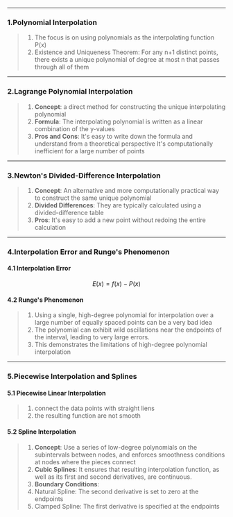***
### 1.Polynomial Interpolation

>1. The focus is on using polynomials as the interpolating function P(x)
>2. Existence and Uniqueness Theorem:
>	For any n+1 distinct points, there exists a unique polynomial of degree at most n that passes through all of them

***
### 2.Lagrange Polynomial Interpolation

>1. **Concept**: a direct method for constructing the unique interpolating polynomial
>2. **Formula**: The interpolating polynomial is written as a linear combination of the y-values
>3. **Pros and Cons**:
>	It's easy to write down the formula and understand from a theoretical perspective
>	It's computationally inefficient for a large number of points

***
### 3.Newton's Divided-Difference Interpolation

>1. **Concept**: An alternative and more computationally practical way to construct the same unique polynomial
>2. **Divided Differences**: They are typically calculated using a divided-difference table
>3. **Pros**: It's easy to add a new point without redoing the entire calculation

***
### 4.Interpolation Error and Runge's Phenomenon
#### 4.1 Interpolation Error
$$E(x)=f(x)-P(x)$$
#### 4.2 Runge's Phenomenon

> 1. Using a single, high-degree polynomial for interpolation over a large number of equally spaced points can be a very bad idea
> 2. The polynomial can exhibit wild oscillations near the endpoints of the interval, leading to very large errors.
> 3. This demonstrates the limitations of high-degree polynomial interpolation
***
### 5.Piecewise Interpolation and Splines
#### 5.1 Piecewise Linear Interpolation

>1. connect the data points with straight liens
>2. the resulting function are not smooth
#### 5.2 Spline Interpolation

>1. **Concept**: Use a series of low-degree polynomials on the subintervals between nodes, and enforces smoothness conditions at nodes where the pieces connect
>2. **Cubic Splines**: It ensures that resulting interpolation function, as well as its first and second derivatives, are continuous.
>3. **Boundary Conditions**: 
>	1. Natural Spline: The second derivative is set to zero at the endpoints
>	2. Clamped Spline: The first derivative is specified at the endpoints
